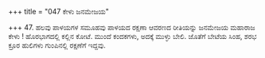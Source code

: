 +++
title = "047 ಕೇಳು ಜನಮೇಜಯ"

+++
47.  ಹಲವು ಪಾಳಯಗಳ ಸಮೂಹವು ಪಾಳಯದ ರಕ್ಷಣಾ ಆವರಣದ ರೀತಿಯನ್ನು ಜನಮೇಜಯ ಮಹಾರಾಜ ಕೇಳು ! ಹೊರಭಾಗದಲ್ಲಿ ಕಲ್ಲಿನ ಕೋಟೆ. ಮುಂದೆ ಕಂದಕಗಳು, ಅದಕ್ಕೆ ಮುಳ್ಳು ಬೇಲಿ. ಜೊತೆಗೆ ಬೇಟೆಯ ಸಿಂಹ, ಶರಭ ಕ್ರೂರ ಹುಲಿಗಳು ಗುಂಪಿನಲ್ಲಿ ರಕ್ಷಣೆಗೆ ಇದ್ದವು.